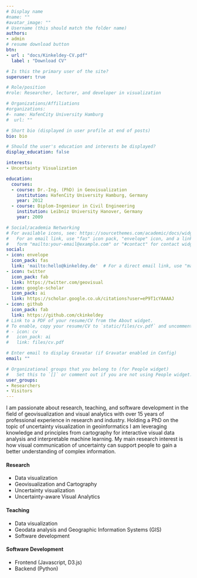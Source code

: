 ```yaml
---
# Display name
#name: ""
#avatar_image: ""
# Username (this should match the folder name)
authors:
- admin
# resume download button
btn:
- url : "docs/Kinkeldey-CV.pdf"
  label : "Download CV"

# Is this the primary user of the site?
superuser: true

# Role/position
#role: Researcher, lecturer, and developer in visualization

# Organizations/Affiliations
#organizations:
#- name: HafenCity University Hamburg
#  url: ""

# Short bio (displayed in user profile at end of posts)
bio: bio

# Should the user's education and interests be displayed?
display_education: false

interests:
- Uncertainty Visualization

education:
  courses:
  - course: Dr.-Ing. (PhD) in Geovisualization
    institution: HafenCity University Hamburg, Germany
    year: 2012
  - course: Diplom-Ingenieur in Civil Engineering
    institution: Leibniz University Hanover, Germany
    year: 2009

# Social/academia Networking
# For available icons, see: https://sourcethemes.com/academic/docs/widgets/#icons
#   For an email link, use "fas" icon pack, "envelope" icon, and a link in the
#   form "mailto:your-email@example.com" or "#contact" for contact widget.
social:
- icon: envelope
  icon_pack: fas
  link: 'mailto:hello@kinkeldey.de'  # For a direct email link, use "mailto:test@example.org".
- icon: twitter
  icon_pack: fab
  link: https://twitter.com/geovisual
- icon: google-scholar
  icon_pack: ai
  link: https://scholar.google.co.uk/citations?user=eP9T1cYAAAAJ
- icon: github
  icon_pack: fab
  link: https://github.com/ckinkeldey
# Link to a PDF of your resume/CV from the About widget.
# To enable, copy your resume/CV to `static/files/cv.pdf` and uncomment the lines below.  
# - icon: cv
#   icon_pack: ai
#   link: files/cv.pdf

# Enter email to display Gravatar (if Gravatar enabled in Config)
email: ""

# Organizational groups that you belong to (for People widget)
#   Set this to `[]` or comment out if you are not using People widget.  
user_groups:
- Researchers
- Visitors
---
```

I am passionate about research, teaching, and software development in the field of geovisualization and visual analytics with over 15 years of professional experience in research and industry. Holding a PhD on the topic of uncertainty visualization in geoinformatics I am leveraging knowledge and principles from cartography for interactive visual data analysis and interpretable machine learning. My main research interest is how visual communication of uncertainty can support people to gain a better understanding of complex information.

<!--![reviews](../../img/certifacates.jpg)-->

#### Research
* Data visualization
* Geovisualization and Cartography
* Uncertainty visualization
* Uncertainty-aware Visual Analytics

#### Teaching
* Data visualization
* Geodata analysis and Geographic Information Systems (GIS)
* Software development

#### Software Development
* Frontend (Javascript, D3.js)
* Backend (Python)
